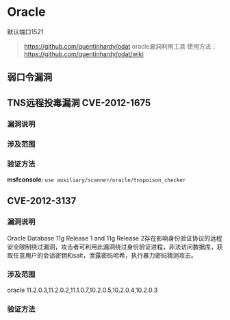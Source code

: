 # Oracle
默认端口1521
>https://github.com/quentinhardy/odat
oracle漏洞利用工具
使用方法：
>https://github.com/quentinhardy/odat/wiki
## 弱口令漏洞

## TNS远程投毒漏洞 CVE-2012-1675
### 漏洞说明

### 涉及范围

### 验证方法
**msfconsole**:
`use auxiliary/scanner/oracle/tnspoison_checker`



## CVE-2012-3137
### 漏洞说明
Oracle Database 11g Release 1 and 11g Release 2存在影响身份验证协议的远程安全限制绕过漏洞，攻击者可利用此漏洞绕过身份验证进程，非法访问数据库，获取任意用户的会话密钥和salt，泄露密码哈希，执行暴力密码猜测攻击。

### 涉及范围
oracle 11.2.0.3,11.2.0.2,11.1.0.7,10.2.0.5,10.2.0.4,10.2.0.3
### 验证方法





